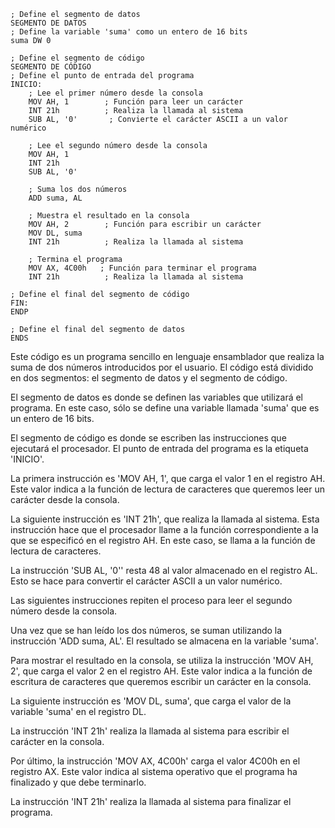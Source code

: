 ```
; Define el segmento de datos
SEGMENTO DE DATOS
; Define la variable 'suma' como un entero de 16 bits
suma DW 0

; Define el segmento de código
SEGMENTO DE CÓDIGO
; Define el punto de entrada del programa
INICIO:
    ; Lee el primer número desde la consola
    MOV AH, 1        ; Función para leer un carácter
    INT 21h          ; Realiza la llamada al sistema
    SUB AL, '0'       ; Convierte el carácter ASCII a un valor numérico

    ; Lee el segundo número desde la consola
    MOV AH, 1
    INT 21h
    SUB AL, '0'

    ; Suma los dos números
    ADD suma, AL

    ; Muestra el resultado en la consola
    MOV AH, 2        ; Función para escribir un carácter
    MOV DL, suma
    INT 21h          ; Realiza la llamada al sistema

    ; Termina el programa
    MOV AX, 4C00h   ; Función para terminar el programa
    INT 21h          ; Realiza la llamada al sistema

; Define el final del segmento de código
FIN:
ENDP

; Define el final del segmento de datos
ENDS
```

Este código es un programa sencillo en lenguaje ensamblador que realiza la suma de dos números introducidos por el usuario. El código está dividido en dos segmentos: el segmento de datos y el segmento de código.

El segmento de datos es donde se definen las variables que utilizará el programa. En este caso, sólo se define una variable llamada 'suma' que es un entero de 16 bits.

El segmento de código es donde se escriben las instrucciones que ejecutará el procesador. El punto de entrada del programa es la etiqueta 'INICIO'.

La primera instrucción es 'MOV AH, 1', que carga el valor 1 en el registro AH. Este valor indica a la función de lectura de caracteres que queremos leer un carácter desde la consola.

La siguiente instrucción es 'INT 21h', que realiza la llamada al sistema. Esta instrucción hace que el procesador llame a la función correspondiente a la que se especificó en el registro AH. En este caso, se llama a la función de lectura de caracteres.

La instrucción 'SUB AL, '0'' resta 48 al valor almacenado en el registro AL. Esto se hace para convertir el carácter ASCII a un valor numérico.

Las siguientes instrucciones repiten el proceso para leer el segundo número desde la consola.

Una vez que se han leído los dos números, se suman utilizando la instrucción 'ADD suma, AL'. El resultado se almacena en la variable 'suma'.

Para mostrar el resultado en la consola, se utiliza la instrucción 'MOV AH, 2', que carga el valor 2 en el registro AH. Este valor indica a la función de escritura de caracteres que queremos escribir un carácter en la consola.

La siguiente instrucción es 'MOV DL, suma', que carga el valor de la variable 'suma' en el registro DL.

La instrucción 'INT 21h' realiza la llamada al sistema para escribir el carácter en la consola.

Por último, la instrucción 'MOV AX, 4C00h' carga el valor 4C00h en el registro AX. Este valor indica al sistema operativo que el programa ha finalizado y que debe terminarlo.

La instrucción 'INT 21h' realiza la llamada al sistema para finalizar el programa.